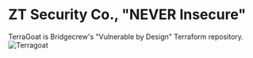 # ZT Security Co., "NEVER Insecure" 


TerraGoat is Bridgecrew's "Vulnerable by Design" Terraform repository.
![Terragoat](terragoat-logo.png)



